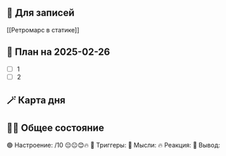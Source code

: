 ## 📒 Для записей

[[Ретромарс в статике]]

## 📝 План на 2025-02-26 

- [ ] 1
- [ ] 2

## 🪄 Карта дня


## 🧘‍♂️ Общее состояние

🟢 Настроение: /10 😔😐😊🔥
📍 Триггеры: 
💭 Мысли: 
🔥 Реакция: 
🎯 Вывод: 